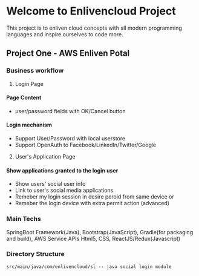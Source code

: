 # Welcome to Enlivencloud Project

This project is to enliven cloud concepts with all modern programming languages and inspire ourselves to code more.

## Project One - AWS Enliven Potal
### Business workflow
1. Login Page
#### Page Content
* user/password fields with OK/Cancel button
#### Login mechanism
* Support User/Password with local userstore
* Support OpenAuth to Facebook/LinkedIn/Twitter/Google

2. User's Application Page
#### Show applications granted to the login user
* Show users' social user info
* Link to user's social media applications
* Remeber my login session in desire peroid from same device or 
* Remeber the login device with extra permit action (advanced)

### Main Techs
SpringBoot Framework(Java), Bootstrap(JavaScript), Gradle(for packaging and build), AWS Service APIs
Html5, CSS, ReactJS/Redux(Javascript)

### Directory Structure
```
src/main/java/com/enlivencloud/sl -- java social login module
```
